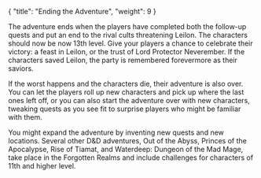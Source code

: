 {
  "title": "Ending the Adventure",
  "weight": 9
}

The adventure ends when the players have completed both the follow-up quests and put an end to the rival cults threatening Leilon. The characters should now be now 13th level. Give your players a chance to celebrate their victory: a feast in Leilon, or the trust of Lord Protector Neverember. If the characters saved Leilon, the party is remembered forevermore as their saviors.

If the worst happens and the characters die, their adventure is also over. You can let the players roll up new characters and pick up where the last ones left off, or you can also start the adventure over with new characters, tweaking quests as you see fit to surprise players who might be familiar with them.

You might expand the adventure by inventing new quests and new locations. Several other D&D adventures, Out of the Abyss, Princes of the Apocalypse, Rise of Tiamat, and Waterdeep: Dungeon of the Mad Mage, take place in the Forgotten Realms and include challenges for characters of 11th and higher level.
